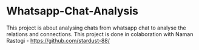 # Whatsapp-Chat-Analysis
This project is about analysing chats from whatsapp chat to analyse the relations and connections. 
This project is done in colaboration with Naman Rastogi - https://github.com/stardust-88/

